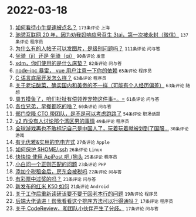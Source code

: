 # 2022-03-18

1. [如何看待小牛提速被点名？](https://www.v2ex.com/t/841169) `173条评论` `上海`
1. [驰骋互联网 20 年，因为劝我妈响应号召生 3tai，第一次被永封（微信）](https://www.v2ex.com/t/841177) `137条评论` `程序员`
1. [为什么有的人帖子可以发图片，是级别问题吗？](https://www.v2ex.com/t/841232) `111条评论` `问与答`
1. [坐骑（ji）还是 坐骑（qi）](https://www.v2ex.com/t/841179) `90条评论` `发音`
1. [xdm，你们使用的是什么床垫？](https://www.v2ex.com/t/841183) `82条评论` `问与答`
1. [node-ipc 暴雷， vue 用户注意一下你的依赖](https://www.v2ex.com/t/841188) `65条评论` `程序员`
1. [C 语言底层开发怎么样？](https://www.v2ex.com/t/841252) `63条评论` `程序员`
1. [关于老坛酸菜，确实国内和美帝的不一样（可能有个人经历偏差）](https://www.v2ex.com/t/841259) `63条评论` `随想`
1. [周五摸鱼了，咱们扯扯有偿领养宠物这件事=。=](https://www.v2ex.com/t/841192) `61条评论` `问与答`
1. [各位兄弟，早餐都吃的啥？](https://www.v2ex.com/t/841202) `60条评论` `问与答`
1. [部门空降 CTO 带团队，是不是可以考虑跑路了](https://www.v2ex.com/t/841224) `54条评论` `职场话题`
1. [v2 咋没有人讨论那个湾区男的事情](https://www.v2ex.com/t/841290) `49条评论` `程序员`
1. [全球游戏再也不敢标记自己是中国人了，玩着玩着就被划到了国服...](https://www.v2ex.com/t/841303) `30条评论` `游戏`
1. [有无优雅&实用的充电方式](https://www.v2ex.com/t/841283) `27条评论` `Apple`
1. [如何保护 $HOME/.ssh](https://www.v2ex.com/t/841221) `26条评论` `Linux`
1. [快快快 使用 ApiPost 吧 (狗头](https://www.v2ex.com/t/841241) `25条评论` `程序员`
1. [小白问一个正则匹配的问题](https://www.v2ex.com/t/841301) `23条评论` `PHP`
1. [添加个税租金后，房东会被税吗](https://www.v2ex.com/t/841200) `22条评论` `问与答`
1. [有彩票中过奖的吗？](https://www.v2ex.com/t/841332) `21条评论` `问与答`
1. [新发布的红米 K50 如何](https://www.v2ex.com/t/841296) `21条评论` `Android`
1. [关于工作后重新读研该要不要干回老本行的问题](https://www.v2ex.com/t/841193) `19条评论` `程序员`
1. [后端大佬请进！帮我看看这个排序方法可以行得通吗？](https://www.v2ex.com/t/841306) `17条评论` `程序员`
1. [关于 CodeReview，和团队小伙伴产生了分歧。](https://www.v2ex.com/t/841208) `17条评论` `问与答`
